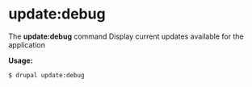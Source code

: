 # update:debug
The **update:debug** command Display current updates available for the application

**Usage:**
```
$ drupal update:debug 
```


